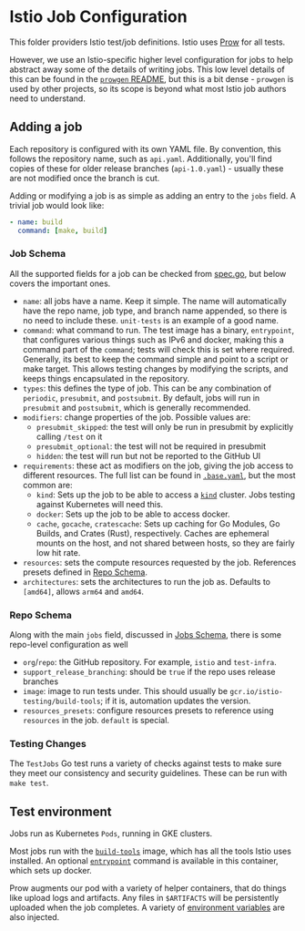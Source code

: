 # Istio Job Configuration

This folder providers Istio test/job definitions.
Istio uses [Prow](https://docs.prow.k8s.io/docs/) for all tests.

However, we use an Istio-specific higher level configuration for jobs to help abstract away some of the details of writing jobs.
This low level details of this can be found in the [`prowgen` README](../../../tools/prowgen/README.md), but this is a bit
dense - `prowgen` is used by other projects, so its scope is beyond what most Istio job authors need to understand.

## Adding a job

Each repository is configured with its own YAML file.
By convention, this follows the repository name, such as `api.yaml`.
Additionally, you'll find copies of these for older release branches (`api-1.0.yaml`) - usually these are not modified once the branch is cut.

Adding or modifying a job is as simple as adding an entry to the `jobs` field.
A trivial job would look like:

```yaml
- name: build
  command: [make, build]
```

### Job Schema

All the supported fields for a job can be checked from [spec.go](./pkg/spec/spec.go), but below covers the important ones.

* `name`: all jobs have a name. Keep it simple. The name will automatically have the repo name, job type, and branch name appended, so there is no need to include these. `unit-tests` is an example of a good name.
* `command`: what command to run.
    The test image has a binary, `entrypoint`, that configures various things such as IPv6 and docker, making this a command part of the `command`; tests will check this is set where required.
    Generally, its best to keep the command simple and point to a script or make target.
    This allows testing changes by modifying the scripts, and keeps things encapsulated in the repository.
* `types`: this defines the type of job. This can be any combination of `periodic`, `presubmit`, and `postsubmit`.
   By default, jobs will run in `presubmit` and `postsubmit`, which is generally recommended.
* `modifiers`: change properties of the job. Possible values are:
    * `presubmit_skipped`: the test will only be run in presubmit by explicitly calling `/test` on it
    * `presubmit_optional`: the test will not be required in presubmit
    * `hidden`: the test will run but not be reported to the GitHub UI
* `requirements`: these act as modifiers on the job, giving the job access to different resources.
    The full list can be found in [`.base.yaml`](.base.yaml), but the most common are:
    * `kind`: Sets up the job to be able to access a [`kind`](https://kind.sigs.k8s.io/) cluster. Jobs testing against Kubernetes will need this.
    * `docker`: Sets up the job to be able to access docker.
    * `cache`, `gocache`, `cratescache`: Sets up caching for Go Modules, Go Builds, and Crates (Rust), respectively.
        Caches are ephemeral mounts on the host, and not shared between hosts, so they are fairly low hit rate.
* `resources`: sets the compute resources requested by the job. References presets defined in [Repo Schema](#repo-schema).
* `architectures`: sets the architectures to run the job as. Defaults to `[amd64]`, allows `arm64` and `amd64`.

### Repo Schema

Along with the main `jobs` field, discussed in [Jobs Schema](#job-schema), there is some repo-level configuration as well

* `org`/`repo`: the GitHub repository. For example, `istio` and `test-infra`.
* `support_release_branching`: should be `true` if the repo uses release branches
* `image`: image to run tests under. This should usually be `gcr.io/istio-testing/build-tools`; if it is, automation updates the version.
* `resources_presets`: configure resources presets to reference using `resources` in the job. `default` is special.

### Testing Changes

The `TestJobs` Go test runs a variety of checks against tests to make sure they meet our consistency and security guidelines.
These can be run with `make test`.

## Test environment

Jobs run as Kubernetes `Pods`, running in GKE clusters.

Most jobs run with the [`build-tools`](https://github.com/istio/tools/blob/master/docker/build-tools/Dockerfile) image, which
has all the tools Istio uses installed.
An optional [`entrypoint`](https://github.com/istio/tools/blob/master/docker/build-tools/docker-entrypoint.sh) command is available in this container, which sets up docker.

Prow augments our pod with a variety of helper containers, that do things like upload logs and artifacts.
Any files in `$ARTIFACTS` will be persistently uploaded when the job completes.
A variety of [environment variables](https://docs.prow.k8s.io/docs/jobs/#job-environment-variables) are also injected.
